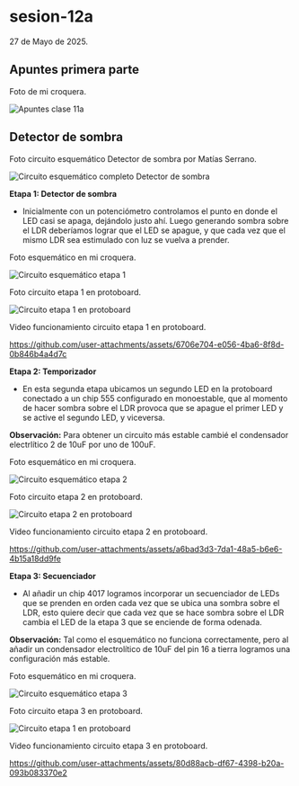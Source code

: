 # sesion-12a

27 de Mayo de 2025.

## Apuntes primera parte

Foto de mi croquera.

![Apuntes clase 11a](./archivos/apuntes_12a.jpg)

## Detector de sombra

Foto circuito esquemático Detector de sombra por Matías Serrano.

![Circuito esquemático completo Detector de sombra](./archivos/detector_de_sombra.png)

**Etapa 1: Detector de sombra**

 - Inicialmente con un potenciómetro controlamos el punto en donde el LED casi se apaga, dejándolo justo ahí. Luego generando sombra sobre el LDR deberíamos lograr que el LED se apague, y que cada vez que el mismo LDR sea estimulado con luz se vuelva a prender.

Foto esquemático en mi croquera.

![Circuito esquemático etapa 1](./archivos/etapa_1.jpg)

Foto circuito etapa 1 en protoboard.

![Circuito etapa 1 en protoboard](./archivos/proto_etapa_1.jpg)

Video funcionamiento circuito etapa 1 en protoboard.

https://github.com/user-attachments/assets/6706e704-e056-4ba6-8f8d-0b846b4a4d7c

**Etapa 2: Temporizador**

- En esta segunda etapa ubicamos un segundo LED en la protoboard conectado a un chip 555 configurado en monoestable, que al momento de hacer sombra sobre el LDR provoca que se apague el primer LED y se active el segundo LED, y viceversa.

**Observación:** Para obtener un circuito más estable cambié el condensador electrlítico 2 de 10uF por uno de 100uF.

Foto esquemático en mi croquera.

![Circuito esquemático etapa 2](./archivos/etapa_2.jpg)

Foto circuito etapa 2 en protoboard.

![Circuito etapa 2 en protoboard](./archivos/proto_etapa_2.jpg)

Video funcionamiento circuito etapa 2 en protoboard.

https://github.com/user-attachments/assets/a6bad3d3-7da1-48a5-b6e6-4b15a18dd9fe

**Etapa 3: Secuenciador**

- Al añadir un chip 4017 logramos incorporar un secuenciador de LEDs que se prenden en orden cada vez que se ubica una sombra sobre el LDR, esto quiere decir que cada vez que se hace sombra sobre el LDR cambia el LED de la etapa 3 que se enciende de forma odenada.
  
**Observación:** Tal como el esquemático no funciona correctamente, pero al añadir un condensador electrolítico de 10uF del pin 16 a tierra logramos una configuración más estable.

Foto esquemático en mi croquera.

![Circuito esquemático etapa 3](./archivos/etapa_3.jpg)

Foto circuito etapa 3 en protoboard.

![Circuito etapa 1 en protoboard](./archivos/proto_etapa_3.jpg)

Video funcionamiento circuito etapa 3 en protoboard.

https://github.com/user-attachments/assets/80d88acb-df67-4398-b20a-093b083370e2


